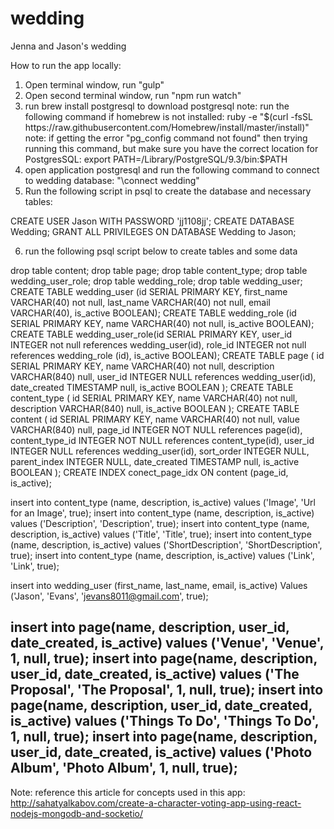 # wedding

Jenna and Jason's wedding

How to run the app locally:

1) Open terminal window, run "gulp"
2) Open second terminal window, run "npm run watch"
3) run brew install postgresql to download postgresql
	note: run the following command if homebrew is not installed:
		ruby -e "$(curl -fsSL https://raw.githubusercontent.com/Homebrew/install/master/install)"
	note: if getting the error "pg_config command not found" then trying running this command, but make sure you have the correct location for PostgresSQL:
		export PATH=/Library/PostgreSQL/9.3/bin:$PATH
4) open application postgresql and run the following command to connect to wedding database:
	"\connect wedding"
5) Run the following script in psql to create the database and necessary tables:

CREATE USER Jason WITH PASSWORD 'jj1108jj';
CREATE DATABASE Wedding;
GRANT ALL PRIVILEGES ON DATABASE Wedding to Jason;

6) run the following psql script below to create tables and some data

drop table content;
drop table page;
drop table content_type;
drop table wedding_user_role;
drop table wedding_role;
drop table wedding_user;
CREATE TABLE wedding_user (id SERIAL PRIMARY KEY, first_name VARCHAR(40) not null, last_name VARCHAR(40) not null, email VARCHAR(40), is_active BOOLEAN);
CREATE TABLE wedding_role (id SERIAL PRIMARY KEY, name VARCHAR(40) not null, is_active BOOLEAN);
CREATE TABLE wedding_user_role(id SERIAL PRIMARY KEY, user_id INTEGER not null references wedding_user(id), role_id INTEGER not null references wedding_role (id), is_active BOOLEAN);
CREATE TABLE page
(
	id SERIAL PRIMARY KEY,
	name VARCHAR(40) not null,
	description VARCHAR(840) null,
	user_id INTEGER NULL references wedding_user(id), 	
	date_created TIMESTAMP null,
	is_active BOOLEAN
);
CREATE TABLE content_type
(
	id SERIAL PRIMARY KEY,
	name VARCHAR(40) not null,
	description VARCHAR(840) null,
	is_active BOOLEAN
);
CREATE TABLE content
(
	id SERIAL PRIMARY KEY,
	name VARCHAR(40) not null,
	value VARCHAR(840) null,
	page_id INTEGER NOT NULL references page(id),
	content_type_id INTEGER NOT NULL references content_type(id),
	user_id INTEGER NULL references wedding_user(id),
	sort_order INTEGER NULL,
	parent_index INTEGER NULL,
	date_created TIMESTAMP null,
	is_active BOOLEAN
);
CREATE INDEX conect_page_idx ON content (page_id, is_active);

insert into content_type (name, description, is_active) values ('Image', 'Url for an Image', true);
insert into content_type (name, description, is_active) values ('Description', 'Description', true);
insert into content_type (name, description, is_active) values ('Title', 'Title', true);
insert into content_type (name, description, is_active) values ('ShortDescription', 'ShortDescription', true);
insert into content_type (name, description, is_active) values ('Link', 'Link', true);

insert into wedding_user (first_name, last_name, email, is_active) Values ('Jason', 'Evans', 'jevans8011@gmail.com', true);

insert into page(name, description, user_id, date_created, is_active) values ('Venue', 'Venue', 1, null, true);
insert into page(name, description, user_id, date_created, is_active) values ('The Proposal', 'The Proposal', 1, null, true);
insert into page(name, description, user_id, date_created, is_active) values ('Things To Do', 'Things To Do', 1, null, true);
insert into page(name, description, user_id, date_created, is_active) values ('Photo Album', 'Photo Album', 1, null, true);
-------------------------------------------------------------------------------------------------------------------

Note: reference this article for concepts used in this app:
http://sahatyalkabov.com/create-a-character-voting-app-using-react-nodejs-mongodb-and-socketio/
